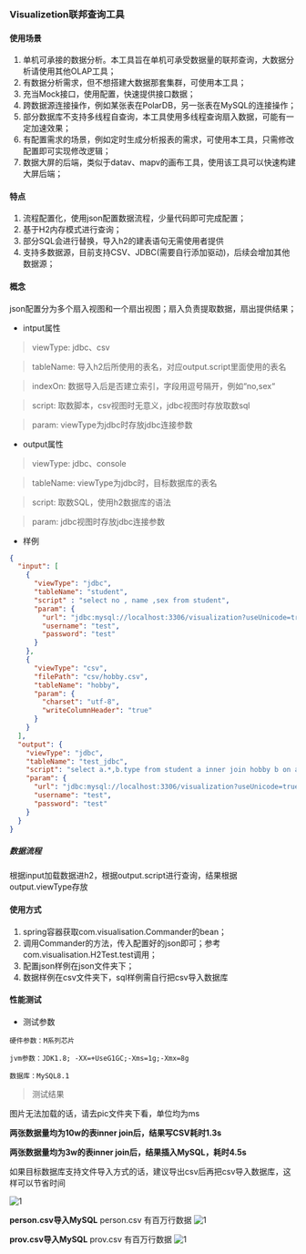 ### Visualizetion联邦查询工具

#### 使用场景

1. 单机可承接的数据分析。本工具旨在单机可承受数据量的联邦查询，大数据分析请使用其他OLAP工具；
2. 有数据分析需求，但不想搭建大数据那套集群，可使用本工具；
3. 充当Mock接口，使用配置，快速提供接口数据；
4. 跨数据源连接操作，例如某张表在PolarDB，另一张表在MySQL的连接操作；
5. 部分数据库不支持多线程自查询，本工具使用多线程查询扇入数据，可能有一定加速效果；
6. 有配置需求的场景，例如定时生成分析报表的需求，可使用本工具，只需修改配置即可实现修改逻辑；
7. 数据大屏的后端，类似于datav、mapv的画布工具，使用该工具可以快速构建大屏后端；

#### 特点

1. 流程配置化，使用json配置数据流程，少量代码即可完成配置；
2. 基于H2内存模式进行查询；
3. 部分SQL会进行替换，导入h2的建表语句无需使用者提供
4. 支持多数据源，目前支持CSV、JDBC(需要自行添加驱动)，后续会增加其他数据源；

#### 概念

json配置分为多个扇入视图和一个扇出视图；扇入负责提取数据，扇出提供结果；

+ intput属性

> viewType: jdbc、csv

> tableName: 导入h2后所使用的表名，对应output.script里面使用的表名

> indexOn: 数据导入后是否建立索引，字段用逗号隔开，例如“no,sex“

> script: 取数脚本，csv视图时无意义，jdbc视图时存放取数sql

> param: viewType为jdbc时存放jdbc连接参数

+ output属性

> viewType: jdbc、console

> tableName: viewType为jdbc时，目标数据库的表名

> script: 取数SQL，使用h2数据库的语法

> param: jdbc视图时存放jdbc连接参数

+ 样例

```json
{
  "input": [
    {
      "viewType": "jdbc",
      "tableName": "student",
      "script" : "select no , name ,sex from student",
      "param": {
        "url": "jdbc:mysql://localhost:3306/visualization?useUnicode=true&characterEncoding=utf8",
        "username": "test",
        "password": "test"
      }
    },
    {
      "viewType": "csv",
      "filePath": "csv/hobby.csv",
      "tableName": "hobby",
      "param": {
        "charset": "utf-8",
        "writeColumnHeader": "true"
      }
    }
  ],
  "output": {
    "viewType": "jdbc",
    "tableName": "test_jdbc",
    "script": "select a.*,b.type from student a inner join hobby b on a.no = b.no",
    "param": {
      "url": "jdbc:mysql://localhost:3306/visualization?useUnicode=true&characterEncoding=utf8",
      "username": "test",
      "password": "test"
    }
  }
}
```

##### 数据流程

根据input加载数据进h2，根据output.script进行查询，结果根据output.viewType存放


#### 使用方式

1. spring容器获取com.visualisation.Commander的bean；
2. 调用Commander的方法，传入配置好的json即可；参考com.visualisation.H2Test.test调用；
3. 配置json样例在json文件夹下；
4. 数据样例在csv文件夹下，sql样例需自行把csv导入数据库

#### 性能测试

+ 测试参数

`硬件参数：M系列芯片`

`jvm参数：JDK1.8; -XX=+UseG1GC;-Xms=1g;-Xmx=8g`

`数据库：MySQL8.1`

>测试结果

图片无法加载的话，请去pic文件夹下看，单位均为ms

**两张数据量均为10w的表inner join后，结果写CSV耗时1.3s**

**两张数据量均为3w的表inner join后，结果插入MySQL，耗时4.5s**

如果目标数据库支持文件导入方式的话，建议导出csv后再把csv导入数据库，这样可以节省时间

![1](https://github.com/pan-rr/visualization/master/pic/3w*3w.png)

**person.csv导入MySQL**
person.csv 有百万行数据
![1](https://github.com/pan-rr/visualization/master/pic/csv导入100wpeople.png)

**prov.csv导入MySQL**
prov.csv 有百万行数据
![1](https://github.com/pan-rr/visualization/master/pic/csv导入100w.png)
